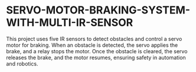 # SERVO-MOTOR-BRAKING-SYSTEM-WITH-MULTI-IR-SENSOR
This project uses five IR sensors to detect obstacles and control a servo motor for braking. When an obstacle is detected, the servo applies the brake, and a relay stops the motor. Once the obstacle is cleared, the servo releases the brake, and the motor resumes, ensuring safety in automation and robotics.

